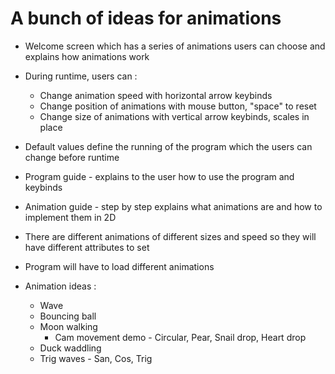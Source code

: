 # A bunch of ideas for animations
 - Welcome screen which has a series of animations users can choose and explains how animations work
 - During runtime, users can : 
   - Change animation speed with horizontal arrow keybinds
   - Change position of animations with mouse button, "space" to reset
   - Change size of animations with vertical arrow keybinds, scales in place
 - Default values define the running of the program which the users can change before runtime
 - Program guide - explains to the user how to use the program and keybinds
 - Animation guide - step by step explains what animations are and how to implement them in 2D

 - There are different animations of different sizes and speed so they will have different attributes to set
 - Program will have to load different animations

 - Animation ideas : 
   - Wave
   - Bouncing ball
   - Moon walking
     - Cam movement demo - Circular, Pear, Snail drop, Heart drop
   - Duck waddling
   - Trig waves - San, Cos, Trig